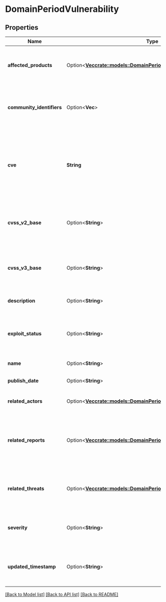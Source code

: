 # DomainPeriodVulnerability

## Properties

Name | Type | Description | Notes
------------ | ------------- | ------------- | -------------
**affected_products** | Option<[**Vec<crate::models::DomainPeriodVulnerabilityAffectedProduct>**](domain.VulnerabilityAffectedProduct.md)> | List of products affected by vulnerability, specifying product and vendor | [optional]
**community_identifiers** | Option<**Vec<String>**> | Vulnerability community identifiers, which is usually populated for the most popular vulnerabilities | [optional]
**cve** | **String** | CVE ID number with four or more digits in the sequence number portion of the ID, examples: CVE-1999-0067, CVE-2014-12345, CVE-2016-7654321 |
**cvss_v2_base** | Option<**String**> | Vulnerability severity score, according to Common Vulnerability Scoring System V2 | [optional]
**cvss_v3_base** | Option<**String**> | Vulnerability severity score, according to Common Vulnerability Scoring System V3 | [optional]
**description** | Option<**String**> | Text description of the vulnerability | [optional]
**exploit_status** | Option<**String**> | Exploit status of vulnerability, one of: unproven, available, easilyaccessible, activelyused | [optional]
**name** | Option<**String**> | legacy field, not populated | [optional]
**publish_date** | Option<**String**> | Date when the vulnerability was published | [optional]
**related_actors** | Option<[**Vec<crate::models::DomainPeriodVulnerabilityActor>**](domain.VulnerabilityActor.md)> | Threat actors that exploits vulnerability | [optional]
**related_reports** | Option<[**Vec<crate::models::DomainPeriodVulnerabilityReport>**](domain.VulnerabilityReport.md)> | Related finished Intelligence Reports to vulnerability, which usually describes the exploitation or attacks using those | [optional]
**related_threats** | Option<[**Vec<crate::models::DomainPeriodVulnerabilityRelatedThreat>**](domain.VulnerabilityRelatedThreat.md)> | Malware Families (threats) that are known to be related to the vulnerability | [optional]
**severity** | Option<**String**> | Severity of the vulnerability, can be empty or one of: LOW, MEDIUM, HIGH, CRITICAL | [optional]
**updated_timestamp** | Option<**String**> | Date when the vulnerability was last time updated in the CrowdStrike's database | [optional]

[[Back to Model list]](./README.md#documentation-for-models) [[Back to API list]](./README.md#documentation-for-api-endpoints) [[Back to README]](../README.md)
